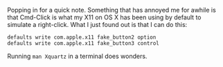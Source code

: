 Popping in for a quick note.  Something that has annoyed me for awhile is that Cmd-Click is what my X11 on OS X has been using by default to simulate a right-click.  What I just found out is that I can do this:

    defaults write com.apple.x11 fake_button2 option
    defaults write com.apple.x11 fake_button3 control

Running `man Xquartz` in a terminal does wonders.
